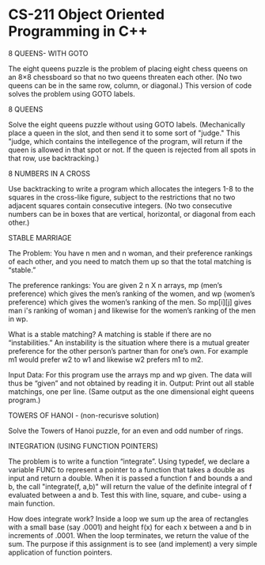 # CS-211 Object Oriented Programming in C++

8 QUEENS- WITH GOTO

The eight queens puzzle is the problem of placing eight chess queens on an 8×8 chessboard so that no two queens threaten each other. (No two queens can be in the same row, column, or diagonal.) This version of code solves the problem using GOTO labels.

8 QUEENS

Solve the eight queens puzzle without using GOTO labels. (Mechanically place a queen in the slot, and then send it to some sort of "judge." This "judge, which contains the intellegence of the program, will return if the queen is allowed in that spot or not. If the queen is rejected from all spots in that row, use backtracking.)

8 NUMBERS IN A CROSS

Use backtracking to write a program which allocates the integers 1-8 to the squares in the cross-like figure, subject to the restrictions that no two adjacent squares contain consecutive integers. (No two consecutive numbers can be in boxes that are vertical, horizontal, or diagonal from each other.)

STABLE MARRIAGE

The Problem: You have n men and n woman, and their preference rankings of each other, and you need to match them up so that the total matching is “stable.”

The preference rankings: You are given 2 n X n arrays, mp (men’s preference) which gives the men’s ranking of the women, and wp (women’s preference) which gives the women’s ranking of the men. So mp[i][j] gives man i's ranking of woman j and likewise for the women’s ranking of the men in wp.

What is a stable matching? A matching is stable if there are no “instabilities.” An instability is the situation where there is a mutual greater preference for the other person’s partner than for one’s own. For example m1 would prefer w2 to w1 and likewise w2 prefers m1 to m2.

Input Data: For this program use the arrays mp and wp given. The data will thus be “given” and not obtained by reading it in. Output: Print out all stable matchings, one per line. (Same output as the one dimensional eight queens program.)


TOWERS OF HANOI - (non-recurisve solution)

Solve the Towers of Hanoi puzzle, for an even and odd number of rings.

INTEGRATION (USING FUNCTION POINTERS)

The problem is to write a function “integrate”. Using typedef, we declare a variable FUNC to represent a pointer to a function that takes a double as input and return a double. When it is passed a function f and bounds a and b, the call "integrate(f, a,b)" will return the value of the definite integral of f evaluated between a and b. Test this with line, square, and cube- using a main function.

How does integrate work? Inside a loop we sum up the area of rectangles with a small base (say .0001) and height f(x) for each x between a and b in increments of .0001. When the loop terminates, we return the value of the sum. The purpose if this assignment is to see (and implement) a very simple application of function pointers.
